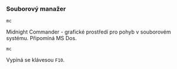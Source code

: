 ### Souborový manažer

`mc`

Midnight Commander - grafické prostředí pro pohyb v souborovém systému. Připomíná MS Dos.

```shell
mc
```

Vypíná se klávesou `F10`.